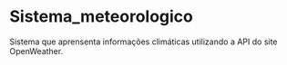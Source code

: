 # Sistema_meteorologico
 Sistema que aprensenta informações climáticas utilizando a API do site OpenWeather.
